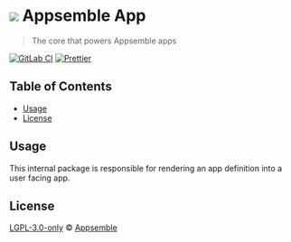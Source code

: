 # ![](https://gitlab.com/appsemble/appsemble/-/raw/0.30.14-test.1/config/assets/logo.svg) Appsemble App

> The core that powers Appsemble apps

[![GitLab CI](https://gitlab.com/appsemble/appsemble/badges/0.30.14-test.1/pipeline.svg)](https://gitlab.com/appsemble/appsemble/-/releases/0.30.14-test.1)
[![Prettier](https://img.shields.io/badge/code_style-prettier-ff69b4.svg)](https://prettier.io)

## Table of Contents

- [Usage](#usage)
- [License](#license)

## Usage

This internal package is responsible for rendering an app definition into a user facing app.

## License

[LGPL-3.0-only](https://gitlab.com/appsemble/appsemble/-/blob/0.30.14-test.1/LICENSE.md) ©
[Appsemble](https://appsemble.com)

